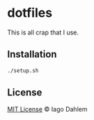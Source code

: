 # dotfiles

This is all crap that I use.

## Installation

```sh
./setup.sh
```

## License

[MIT License](http://iagodahlem.mit-license.org/) © Iago Dahlem
